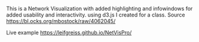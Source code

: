 This is a Network Visualization with added highlighting and infowindows for added usability and interactivity. using d3.js I created for a class. 
Source https://bl.ocks.org/mbostock/raw/4062045/

Live example https://leifgreiss.github.io/NetVisPro/
